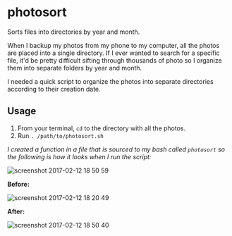 # photosort
Sorts files into directories by year and month.

When I backup my photos from my phone to my computer, all the photos are placed into a single directory. If I ever wanted to search for a specific file, it'd be pretty difficult sifting through thousands of photo so I organize them into separate folders by year and month. 

I needed a quick script to organize the photos into separate directories according to their creation date.

## Usage

1. From your terminal, `cd` to the directory with all the photos.
2. Run `. /path/to/photosort.sh`

*I created a function in a file that is sourced to my bash called `photosort` so the following is how it looks when I run the script:*

![screenshot 2017-02-12 18 50 59](https://cloud.githubusercontent.com/assets/4496722/22869680/b54aa206-f155-11e6-9fdd-7dd4cc9c1be6.png)

**Before:**

![screenshot 2017-02-12 18 20 49](https://cloud.githubusercontent.com/assets/4496722/22869622/58d42eca-f155-11e6-9d0c-cf6633334531.png)

**After:**

![screenshot 2017-02-12 18 50 40](https://cloud.githubusercontent.com/assets/4496722/22869647/6ad63636-f155-11e6-9e9a-3e82c7dbe56e.png)
